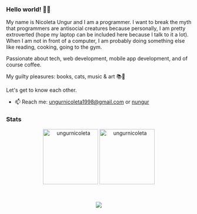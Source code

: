 ### Hello world! 👩‍💻


My name is Nicoleta Ungur and I am a programmer. I want to break the myth that programmers are antisocial creatures because personally, I am pretty extroverted (hope my laptop can be included here because I talk to it a lot).
When I am not in front of a computer, I am probably doing something else like reading, cooking, going to the gym.

Passionate about tech, web development, mobile app development, and of course coffee. 

My guilty pleasures: books, cats, music & art 📚🎨

Let's get to know each other.


- 📫 Reach me: ungurnicoleta1998@gmail.com or [nungur](https://www.nungur.com)


### Stats

<p align="center">
  <img align="" height='150px' src="https://github-readme-stats.vercel.app/api?username=ungurnicoleta&hide_title=true&show_icons=true&theme=tokyonight" alt="ungurnicoleta" />  
  <img align="" height='150px' src="https://github-readme-stats.vercel.app/api/top-langs/?username=ungurnicoleta&hide_title=false&layout=compact&theme=tokyonight" alt="ungurnicoleta" />
</p>
<br>
<p align="center">
<img align="center" src="https://github-readme-streak-stats.herokuapp.com/?user=ungurnicoleta&theme=dark&hide_border=true"/>
</p>
